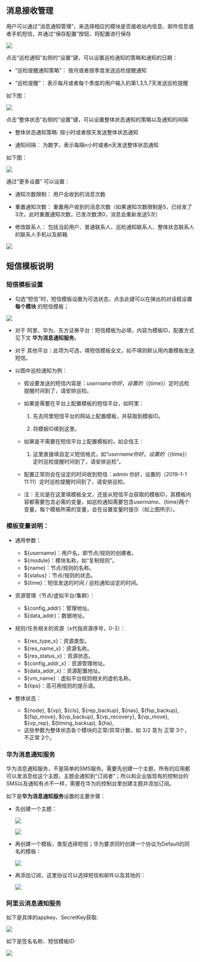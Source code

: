 ## 消息接收管理

用户可以通过“消息通知管理”，来选择相应的模块是否接收站内信息、邮件信息或者手机短信，并通过“保存配置”按钮，将配置进行保存

![](/assets/v7.0.20181114003.png)

点击“巡检通知”右侧的“设置”键，可以设置巡检通知的策略和通知的日期：

*  “巡检提醒通知策略”： 按月或者按季度发送巡检提醒通知

*  “巡检提醒”： 表示每月或者每个季度的用户输入的第1,3,5,7天发送巡检提醒

如下图：

![](/assets/v7.0.20181114004.png)

点击“整体状态”右侧的“设置”键，可以设置整体状态通知的策略以及通知的间隔

*  整体状态通知策略:  按小时或者按天发送整体状态通知

*  通知间隔： 为数字，表示每隔n小时或者n天发送整体状态通知

如下图：

![](/assets/v7.0.20181114005.png)

通过“更多设置” 可以设置：

*  通知次数限制： 用户会收到的消息次数

*  重置通知次数： 重置用户收到的消息次数（如果通知次数限制是5，已经发了3次，此时重置通知次数，已发次数清0，消息会重新发送5次）

*  修改联系人： 包括当前用户、普通联系人、巡检通知联系人、整体状态联系人的联系人手机以及邮箱

![](/assets/v7.0.20181114006.png)

## 短信模板说明

### 短信模板设置

* 勾选“短信”时，短信模板设置为可选状态，点击此键可以在弹出的对话框设置 **每个模块** 的短信模板；

![](/assets/v7.1.20190618164552.png)

* 对于 阿里、华为、东方证券平台：短信模板为必填，内容为模板ID，配置方式见下文 **华为消息通知服务**。

* 对于 其他平台：此项为可选，填短信模板全文，如不填则默认用内置模板发送短信。

* 以图中巡检通知为例：

    * 假设要发送的短信内容是：${username}你好，设置的（${time}）定时巡检提醒时间到了，请安排巡检。

    * 如果是需要在平台上配置模板的短信平台，如阿里：

        1. 先去阿里短信平台的网站上配置模板，并获取到模板ID。

        2. 将模板ID填到这里。

    * 如果是不需要在短信平台上配置模板的，如企信王：

        1. 这里直接填自定义短信格式，如“${username}你好，设置的（${time}）定时巡检提醒时间到了，请安排巡检”。

    * 配置正常则会在设定的时间收到短信：admin 你好，设置的（2019-1-1 11:11）定时巡检提醒时间到了，请安排巡检。

    * 注：无论是在这里填模板全文，还是从短信平台获取的模板ID，其模板内容都需要包含必需的变量，如巡检通知需要包含${username}、${time}两个变量，每个模板所需的变量，会在设置变量时提示（如上图所示）。

### 模板变量说明：

* 通用参数：

    * ${username}：用户名，即节点/规则的创建者。
    * ${module}：模块名称，如“复制规则”。
    * ${name}：节点/规则的名称。
    * ${status}：节点/规则的状态。
    * ${time}：短信发送的时间 / 巡检通知设定的时间。

* 资源管理（节点/虚拟平台/集群）：

    * ${config_addr}：管理地址。
    * ${data_addr}：数据地址。

* 规则/任务相关的资源（x代指资源序号，0-3）：

    * ${res_type_x}：资源类型。
    * ${res_name_x}：资源名称。
    * ${res_status_x}：资源状态。
    * ${config_addr_x}：资源管理地址。
    * ${data_addr_x}：资源配置地址。
    * ${vm_name}：虚拟平台规则相关的虚机名称。
    * ${tips}：高可用规则的提示语。

* 整体状态：

    *  ${node}, ${vp}, ${cls}, ${rep_backup}, ${nas}, ${fsp_backup}, ${fsp_move},
       ${vp_backup}, ${vp_recovery}, ${vp_move}, ${vp_rep}, ${timing_backup}, ${ha},
    * 这些参数为整体状态各个模块的正常/异常计数，如 3/2 意为 正常 3个，不正常 2个。

### 华为消息通知服务

华为消息通知服务，不是简单的SMS服务。需要先创建一个主题，所有的应用都可以发消息给这个主题，主题会通知到“订阅者”；所以和企业版现有的控制台的SMS以及通知有点不一样，需要在华为的控制台里创建主题并添加订阅。

如下是**华为消息通知服务**设置的主要步骤：

* 先创建一个主题：

    ![](/assets/CatchB8B5%2805-28-18-30-30%29.jpg)

    ![](/assets/Catch0294%2805-28-18-30-30%29.jpg)

* 再创建一个模板，类型选择短信；华为要求同时创建一个协议为Default的同名的模板：

    ![](/assets/Catch8F04%2805-28-18-30-30%29.jpg)

* 再添加订阅，这里协议可以选择短信和邮件以及其他的：

    ![](/assets/Catch0294%2805-28-18-30-30%29.jpg)

### 阿里云消息通知服务

如下是具体的appkey、SecretKey获取:

![](/assets/V6.118042602.png)

如下是签名名称、短信模板ID:

![](/assets/V6.118042603.png)
